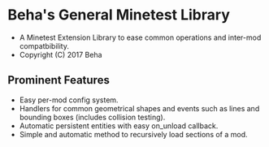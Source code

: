 # Beha's General Minetest Library

* A Minetest Extension Library to ease common operations and inter-mod compatbibility.
* Copyright (C) 2017 Beha

## Prominent Features

* Easy per-mod config system.
* Handlers for common geometrical shapes and events such as lines and bounding boxes (includes collision testing).
* Automatic persistent entities with easy on_unload callback.
* Simple and automatic method to recursively load sections of a mod.
